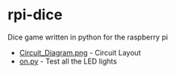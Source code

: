 # rpi-dice
Dice game written in python for the raspberry pi

* [Circuit_Diagram.png](Circut_Diagram.png) - Circuit Layout
* [on.py](on.py) - Test all the LED lights

